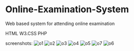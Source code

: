 # Online-Examination-System

Web based system for attending online examination

HTML W3.CSS PHP

screenshots: 
![o1](https://user-images.githubusercontent.com/29349064/58621744-e3115480-82eb-11e9-8da8-bc9f8076c8c8.jpg)
![o2](https://user-images.githubusercontent.com/29349064/58621747-e3115480-82eb-11e9-87db-ed3bfc5c880a.jpg)
![o3](https://user-images.githubusercontent.com/29349064/58621750-e3a9eb00-82eb-11e9-8b0a-cbe251083c47.jpg)
![o4](https://user-images.githubusercontent.com/29349064/58621751-e4428180-82eb-11e9-84cf-29ea8bc2aca3.jpg)
![o5](https://user-images.githubusercontent.com/29349064/58621754-e573ae80-82eb-11e9-964e-fb260ac05e9b.jpg)
![o7](https://user-images.githubusercontent.com/29349064/58622087-a7c35580-82ec-11e9-82f6-2bf9ea2645ce.jpg)
![o6](https://user-images.githubusercontent.com/29349064/58622090-a7c35580-82ec-11e9-8a6e-15799dd9f03e.jpg)
